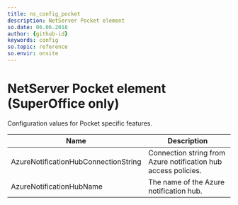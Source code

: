 ```yaml
---
title: ns_config_pocket
description: NetServer Pocket element
so.date: 06.06.2018
author: {github-id}
keywords: config
so.topic: reference
so.envir: onsite
---
```


# NetServer Pocket element (SuperOffice only)

Configuration values for Pocket specific features.

| Name | Description |
|---|---|
| AzureNotificationHubConnectionString | Connection string from Azure notification hub access policies. |
| AzureNotificationHubName | The name of the Azure notification hub. |

